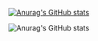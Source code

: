 [![Anurag's GitHub stats](https://github-readme-stats.vercel.app/api?username=davidalbertocolindresfortin)](https://github.com/anuraghazra/github-readme-stats)

![Anurag's GitHub stats](https://github-readme-stats.vercel.app/api?username=davidalbertocolindresfortin&hide=contribs,prs)
